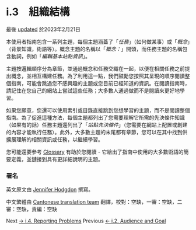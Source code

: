 # i.3　組織結構
最後 [updated](/node/2827279/discuss) 於2023年2月21日

本使用者指南包含一系列主題，每個主題涵蓋了「*任務*」（如何做某事）或「*概念*」（背景知識，術語等）。概念主題的名稱以「*概念：*」開頭，而任務主題的名稱包含動詞，例如「*編輯基本站點資訊*」。

主題按邏輯順序分為章節，並通過概念和任務交織在一起，以便在相關任務之前提出概念，並相互構建任務。為了利用這一點，我們鼓勵您按照其呈現的順序閱讀整個指南，可能會跳過您不感興趣的主題或您目前已經知道的資訊。在閱讀指南時，請記住在您自己的網站上嘗試這些任務；大多數人通過做而不是閱讀來更好地學習。

如果您願意，您還可以使用索引或目錄直接跳到您想學習的主題，而不是閱讀整個指南。為了促進這種方法，每個主題都列出了您需要理解它所需的先決條件知識（如果有的話）任務主題還列出了「*站點先決條件*」（您需要在網站上配置或創建的內容才能執行任務）。此外，大多數主題的末尾都有章節，您可以在其中找到供擴展理解的相關資訊或任務，以繼續學習。

您可能還要參考 [Glossary](/docs/user_guide/en/glossary.html "Glossary") 有助於您閱讀 - 它給出了指南中使用的大多數術語的簡要定義，並鏈接到具有更詳細說明的主題。

### 署名
英文原文由 [Jennifer Hodgdon](https://www.drupal.org/u/jhodgdon) 撰寫。

中文繁體由 [Cantonese translation team](https://github.com/Drupal-Cantonese) 翻譯，校對：空缺，一審：空缺，二審：空缺，責編：空缺

 Next [→ i.4. Reporting Problems](/docs/user_guide/en/preface-reporting.html) Previous [← i.2. Audience and Goal](/docs/user_guide/en/preface-audience.html)

